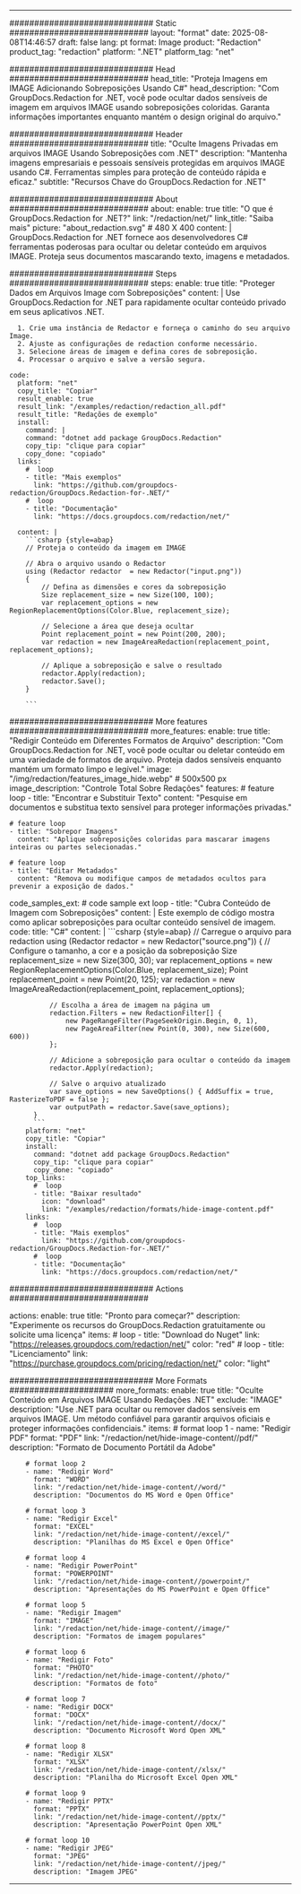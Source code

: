 
---
############################# Static ############################
layout: "format"
date:  2025-08-08T14:46:57
draft: false
lang: pt
format: Image
product: "Redaction"
product_tag: "redaction"
platform: ".NET"
platform_tag: "net"

############################# Head ############################
head_title: "Proteja Imagens em IMAGE Adicionando Sobreposições Usando C#"
head_description: "Com GroupDocs.Redaction for .NET, você pode ocultar dados sensíveis de imagem em arquivos IMAGE usando sobreposições coloridas. Garanta informações importantes enquanto mantém o design original do arquivo."

############################# Header ############################
title: "Oculte Imagens Privadas em arquivos IMAGE Usando Sobreposições com .NET" 
description: "Mantenha imagens empresariais e pessoais sensíveis protegidas em arquivos IMAGE usando C#. Ferramentas simples para proteção de conteúdo rápida e eficaz."
subtitle: "Recursos Chave do GroupDocs.Redaction for .NET" 

############################# About ############################
about:
    enable: true
    title: "O que é GroupDocs.Redaction for .NET?"
    link: "/redaction/net/"
    link_title: "Saiba mais"
    picture: "about_redaction.svg" # 480 X 400
    content: |
       GroupDocs.Redaction for .NET fornece aos desenvolvedores C# ferramentas poderosas para ocultar ou deletar conteúdo em arquivos IMAGE. Proteja seus documentos mascarando texto, imagens e metadados.

############################# Steps ############################
steps:
    enable: true
    title: "Proteger Dados em Arquivos Image com Sobreposições"
    content: |
      Use GroupDocs.Redaction for .NET para rapidamente ocultar conteúdo privado em seus aplicativos .NET.
      
      1. Crie uma instância de Redactor e forneça o caminho do seu arquivo Image.
      2. Ajuste as configurações de redaction conforme necessário.
      3. Selecione áreas de imagem e defina cores de sobreposição.
      4. Processar o arquivo e salve a versão segura.
   
    code:
      platform: "net"
      copy_title: "Copiar"
      result_enable: true
      result_link: "/examples/redaction/redaction_all.pdf"
      result_title: "Redações de exemplo"
      install:
        command: |
        command: "dotnet add package GroupDocs.Redaction"
        copy_tip: "clique para copiar"
        copy_done: "copiado"
      links:
        #  loop
        - title: "Mais exemplos"
          link: "https://github.com/groupdocs-redaction/GroupDocs.Redaction-for-.NET/"
        #  loop
        - title: "Documentação"
          link: "https://docs.groupdocs.com/redaction/net/"
          
      content: |
        ```csharp {style=abap}
        // Proteja o conteúdo da imagem em IMAGE

        // Abra o arquivo usando o Redactor
        using (Redactor redactor  = new Redactor("input.png"))
        {
            // Defina as dimensões e cores da sobreposição
            Size replacement_size = new Size(100, 100);
            var replacement_options = new RegionReplacementOptions(Color.Blue, replacement_size);

            // Selecione a área que deseja ocultar
            Point replacement_point = new Point(200, 200);
            var redaction = new ImageAreaRedaction(replacement_point, replacement_options);
            
            // Aplique a sobreposição e salve o resultado
            redactor.Apply(redaction);
            redactor.Save();
        }
        
        ```            


############################# More features ############################
more_features:
  enable: true
  title: "Redigir Conteúdo em Diferentes Formatos de Arquivo"
  description: "Com GroupDocs.Redaction for .NET, você pode ocultar ou deletar conteúdo em uma variedade de formatos de arquivo. Proteja dados sensíveis enquanto mantém um formato limpo e legível."
  image: "/img/redaction/features_image_hide.webp" # 500x500 px
  image_description: "Controle Total Sobre Redações"
  features:
    # feature loop
    - title: "Encontrar e Substituir Texto"
      content: "Pesquise em documentos e substitua texto sensível para proteger informações privadas."

    # feature loop
    - title: "Sobrepor Imagens"
      content: "Aplique sobreposições coloridas para mascarar imagens inteiras ou partes selecionadas."

    # feature loop
    - title: "Editar Metadados"
      content: "Remova ou modifique campos de metadados ocultos para prevenir a exposição de dados."
      
  code_samples_ext:
    # code sample ext loop
    - title: "Cubra Conteúdo de Imagem com Sobreposições"
      content: |
        Este exemplo de código mostra como aplicar sobreposições para ocultar conteúdo sensível de imagem.
      code:
        title: "C#"
        content: |
          ```csharp {style=abap}
          //  Carregue o arquivo para redaction
          using (Redactor redactor  = new Redactor("source.png"))
          {
              // Configure o tamanho, a cor e a posição da sobreposição
              Size replacement_size = new Size(300, 30);
              var replacement_options = new RegionReplacementOptions(Color.Blue, replacement_size);
              Point replacement_point = new Point(20, 125);
              var redaction = new ImageAreaRedaction(replacement_point, replacement_options);
 
              // Escolha a área de imagem na página um
              redaction.Filters = new RedactionFilter[] {
                  new PageRangeFilter(PageSeekOrigin.Begin, 0, 1),
                  new PageAreaFilter(new Point(0, 300), new Size(600, 600))
              };

              // Adicione a sobreposição para ocultar o conteúdo da imagem
              redactor.Apply(redaction);

              // Salve o arquivo atualizado
              var save_options = new SaveOptions() { AddSuffix = true, RasterizeToPDF = false };
              var outputPath = redactor.Save(save_options);
          }
          ```
        platform: "net"
        copy_title: "Copiar"
        install:
          command: "dotnet add package GroupDocs.Redaction"
          copy_tip: "clique para copiar"
          copy_done: "copiado"
        top_links:
          #  loop
          - title: "Baixar resultado"
            icon: "download"
            link: "/examples/redaction/formats/hide-image-content.pdf"
        links:
          #  loop
          - title: "Mais exemplos"
            link: "https://github.com/groupdocs-redaction/GroupDocs.Redaction-for-.NET/"
          #  loop
          - title: "Documentação"
            link: "https://docs.groupdocs.com/redaction/net/"


############################# Actions ############################

actions:
  enable: true
  title: "Pronto para começar?"
  description: "Experimente os recursos do GroupDocs.Redaction gratuitamente ou solicite uma licença"
  items:
    #  loop
    - title: "Download do Nuget"
      link: "https://releases.groupdocs.com/redaction/net/"
      color: "red"
        #  loop
    - title: "Licenciamento"
      link: "https://purchase.groupdocs.com/pricing/redaction/net/"
      color: "light"


############################# More Formats #####################
more_formats:
    enable: true
    title: "Oculte Conteúdo em Arquivos IMAGE Usando Redações .NET"
    exclude: "IMAGE"
    description: "Use .NET para ocultar ou remover dados sensíveis em arquivos IMAGE. Um método confiável para garantir arquivos oficiais e proteger informações confidenciais."
    items: 
        # format loop 1
        - name: "Redigir PDF"
          format: "PDF"
          link: "/redaction/net/hide-image-content//pdf/"
          description: "Formato de Documento Portátil da Adobe"

        # format loop 2
        - name: "Redigir Word"
          format: "WORD"
          link: "/redaction/net/hide-image-content//word/"
          description: "Documentos do MS Word e Open Office"
          
        # format loop 3
        - name: "Redigir Excel"
          format: "EXCEL"
          link: "/redaction/net/hide-image-content//excel/"
          description: "Planilhas do MS Excel e Open Office"

        # format loop 4
        - name: "Redigir PowerPoint"
          format: "POWERPOINT"
          link: "/redaction/net/hide-image-content//powerpoint/"
          description: "Apresentações do MS PowerPoint e Open Office"

        # format loop 5
        - name: "Redigir Imagem"
          format: "IMAGE"
          link: "/redaction/net/hide-image-content//image/"
          description: "Formatos de imagem populares"

        # format loop 6
        - name: "Redigir Foto"
          format: "PHOTO"
          link: "/redaction/net/hide-image-content//photo/"
          description: "Formatos de foto"

        # format loop 7
        - name: "Redigir DOCX"
          format: "DOCX"
          link: "/redaction/net/hide-image-content//docx/"
          description: "Documento Microsoft Word Open XML"
          
        # format loop 8
        - name: "Redigir XLSX"
          format: "XLSX"
          link: "/redaction/net/hide-image-content//xlsx/"
          description: "Planilha do Microsoft Excel Open XML"
          
        # format loop 9
        - name: "Redigir PPTX"
          format: "PPTX"
          link: "/redaction/net/hide-image-content//pptx/"
          description: "Apresentação PowerPoint Open XML"

        # format loop 10
        - name: "Redigir JPEG"
          format: "JPEG"
          link: "/redaction/net/hide-image-content//jpeg/"
          description: "Imagem JPEG"


---